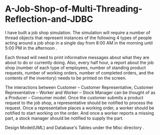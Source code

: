 # A-Job-Shop-of-Multi-Threading-Reflection-and-JDBC

I have built a job shop simulation. The simulation will require a number of thread objects that represent instances of the following 4 types of people acting around a job shop in a single day from 8:00 AM in the morning until 5:00 PM in the afternoon . 

Each thread will need to print informative messages about what they are about to do or currently doing. Also, every half hour, a report about the job shop (number of each type of employees, number of standing product requests, number of working orders, number of completed orders, and the contents of the inventory) needs to be printed on the screen.

The interactions between Customer – Customer Representative, Customer Representative – Worker and Worker – Stock Manager can be thought of as a Producer – Consumer model. Once the customer submits a product request to the job shop, a representative should be notified to process the request. Once a representative places a working order, a worker should be notified to start working on the order. And once a worker reports a missing part, a stock manager should be notified to supply the part.

Design Model(UML) and Database's Tables under the Misc directory . 
